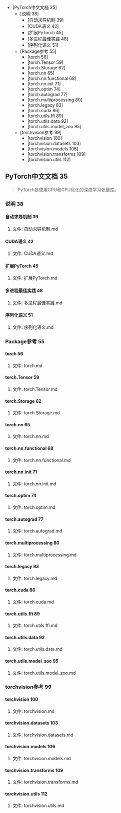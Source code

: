 
<!-- vim-markdown-toc GFM -->

* [PyTorch中文文档 35]
	* [说明 38]
		* [自动求导机制 39]
		* [CUDA语义 42]
		* [扩展PyTorch 45]
		* [多进程最佳实践 48]
		* [序列化语义 51]
	* [Package参考 55]
		* [torch 56]
		* [torch.Tensor 59]
		* [torch.Storage 62]
		* [torch.nn 65]
		* [torch.nn.functional 68]
		* [torch.nn.init 71]
		* [torch.optim 74]
		* [torch.autograd 77]
		* [torch.multiprocessing 80]
		* [torch.legacy 83]
		* [torch.cuda 86]
		* [torch.utils.ffi 89]
		* [torch.utils.data 92]
		* [torch.utils.model_zoo 95]
	* [torchvision参考 99]
		* [torchvision 100]
		* [torchvision.datasets 103]
		* [torchvision.models 106]
		* [torchvision.transforms 109]
		* [torchvision.utils 112]

<!-- vim-markdown-toc -->

## PyTorch中文文档 35
> PyTorch是使用GPU和CPU优化的深度学习张量库。

### 说明 38
#### 自动求导机制 39
1. 文件: 自动求导机制.md

#### CUDA语义 42
1. 文件: CUDA语义.md

#### 扩展PyTorch 45
1. 文件: 扩展PyTorch.md

#### 多进程最佳实践 48
1. 文件: 多进程最佳实践.md

#### 序列化语义 51
1. 文件: 序列化语义.md


### Package参考 55
#### torch 56
1. 文件: torch.md

#### torch.Tensor 59
1. 文件: torch.Tensor.md

#### torch.Storage 62
1. 文件: torch.Storage.md

#### torch.nn 65
1. 文件: torch.nn.md

#### torch.nn.functional 68
1. 文件: torch.nn.functional.md

#### torch.nn.init 71
1. 文件: torch.nn.init.md

#### torch.optim 74
1. 文件: torch.optim.md

#### torch.autograd 77
1. 文件: torch.autograd.md

#### torch.multiprocessing 80
1. 文件: torch.multiprocessing.md

#### torch.legacy 83
1. 文件: torch.legacy.md

#### torch.cuda 86
1. 文件: torch.cuda.md

#### torch.utils.ffi 89
1. 文件: torch.utils.ffi.md

#### torch.utils.data 92
1. 文件: torch.utils.data.md

#### torch.utils.model_zoo 95
1. 文件: torch.utils.model_zoo.md


### torchvision参考 99
#### torchvision 100
1. 文件: torchvision.md

#### torchvision.datasets 103
1. 文件: torchvision.datasets.md

#### torchvision.models 106
1. 文件: torchvision.models.md

#### torchvision.transforms 109
1. 文件: torchvision.transforms.md

#### torchvision.utils 112
1. 文件: torchvision.utils.md


